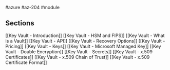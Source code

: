 #azure #az-204 #module 

## Sections
[[Key Vault - Introduction]]
[[Key Vault - HSM and FIPS]]
[[Key Vault - What is a Vault]]
[[Key Vault - API]]
[[Key Vault - Recovery Options]]
[[Key Vault - Pricing]]
[[Key Vault - Keys]]
[[Key Vault - Microsoft Managed Key]]
[[Key Vault - Double Encryption]]
[[Key Vault - Secrets]]
[[Key Vault - x.509 Certificates]]
[[Key Vault - x.509 Chain of Trust]]
[[Key Vault - x.509 Certificate Format]]